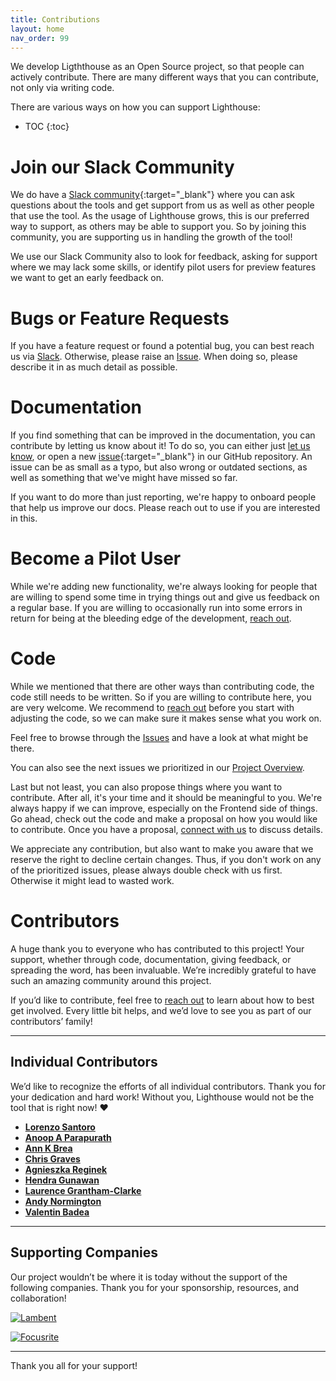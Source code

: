 ```yaml
---
title: Contributions
layout: home
nav_order: 99
---
```


We develop Ligththouse as an Open Source project, so that people can actively contribute. There are many different ways that you can contribute, not only via writing code.

There are various ways on how you can support Lighthouse:

- TOC
{:toc}

# Join our Slack Community
We do have a [Slack community](https://join.slack.com/t/let-people-work/shared_invite/zt-2y0zfim85-qhbgt8N0yw90G1P~JWXvlg){:target="_blank"} where you can ask questions about the tools and get support from us as well as other people that use the tool. As the usage of Lighthouse grows, this is our preferred way to support, as others may be able to support you. So by joining this community, you are supporting us in handling the growth of the tool!

We use our Slack Community also to look for feedback, asking for support where we may lack some skills, or identify pilot users for preview features we want to get an early feedback on.

# Bugs or Feature Requests
If you have a feature request or found a potential bug, you can best reach us via [Slack](#join-our-slack-community). Otherwise, please raise an [Issue](https://github.com/LetPeopleWork/Lighthouse/issues). When doing so, please describe it in as much detail as possible.

# Documentation
If you find something that can be improved in the documentation, you can contribute by letting us know about it!
To do so, you can either just [let us know](#join-our-slack-community), or open a new [issue](https://github.com/LetPeopleWork/Lighthouse/issues/new?template=documentation-improvement.yml){:target="_blank"} in our GitHub repository. An issue can be as small as a typo, but also wrong or outdated sections, as well as something that we've might have missed so far.

If you want to do more than just reporting, we're happy to onboard people that help us improve our docs. Please reach out to use if you are interested in this.

# Become a Pilot User
While we're adding new functionality, we're always looking for people that are willing to spend some time in trying things out and give us feedback on a regular base. If you are willing to occasionally run into some errors in return for being at the bleeding edge of the development, [reach out](#join-our-slack-community).

# Code
While we mentioned that there are other ways than contributing code, the code still needs to be written. So if you are willing to contribute here, you are very welcome. We recommend to [reach out](#join-our-slack-community) before you start with adjusting the code, so we can make sure it makes sense what you work on.

Feel free to browse through the [Issues](https://github.com/LetPeopleWork/Lighthouse/issues) and have a look at what might be there.

You can also see the next issues we prioritized in our [Project Overview](https://github.com/orgs/LetPeopleWork/projects/3/views/2).

Last but not least, you can also propose things where you want to contribute. After all, it's your time and it should be meaningful to you. We're always happy if we can improve, especially on the Frontend side of things. Go ahead, check out the code and make a proposal on how you would like to contribute. Once you have a proposal, [connect with us](#join-our-slack-community) to discuss details.

We appreciate any contribution, but also want to make you aware that we reserve the right to decline certain changes. Thus, if you don't work on any of the prioritized issues, please always double check with us first. Otherwise it might lead to wasted work.

# Contributors
A huge thank you to everyone who has contributed to this project! Your support, whether through code, documentation, giving feedback, or spreading the word, has been invaluable. We’re incredibly grateful to have such an amazing community around this project.

If you’d like to contribute, feel free to [reach out](#join-our-slack-community) to learn about how to best get involved. Every little bit helps, and we’d love to see you as part of our contributors’ family!

---

## Individual Contributors

We’d like to recognize the efforts of all individual contributors. Thank you for your dedication and hard work! Without you, Lighthouse would not be the tool that is right now! ❤️

- [**Lorenzo Santoro**](https://www.linkedin.com/in/lorenzo-santoro-57172626/)
- [**Anoop A Parapurath**](https://www.linkedin.com/in/anoop-a-parapurath-137a3b4/)
- [**Ann K Brea**](https://www.linkedin.com/in/annkbrea/)
- [**Chris Graves**](https://www.linkedin.com/in/chris-graves-23455ab8/)
- [**Agnieszka Reginek**](https://www.linkedin.com/in/agnieszka-reginek/)
- [**Hendra Gunawan**](https://www.linkedin.com/in/hendragunawan823/)
- [**Laurence Grantham-Clarke**](https://www.linkedin.com/in/laurence-grantham-clarke-a03316131/)
- [**Andy Normington**](https://www.linkedin.com/in/andynormington/)
- [**Valentin Badea**](https://www.linkedin.com/in/valentin-g-badea/)

---

## Supporting Companies
<style>
    img {
        max-width: 200px;
    }
</style>

Our project wouldn’t be where it is today without the support of the following companies. Thank you for your sponsorship, resources, and collaboration!

[![Lambent](../assets/contributions//Lambent.svg)](https://lambentspaces.com/)

[![Focusrite](https://cdn11.bigcommerce.com/s-7exlzlf13h/images/stencil/250x100/focusrite-logo_1670497975__72107.original.png)](https://focusrite.com/)

---

Thank you all for your support!